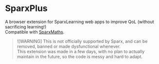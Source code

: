 # SparxPlus
A browser extension for SparxLearning web apps to improve QoL (without sacrificing learning!)  
Compatible with [SparxMaths](https://sparxmaths.com).  

> ![WARNING]
> This is not officially supported by Sparx, and can be removed, banned or made dysfunctional whenever.  
> This extension was made in a few days, with no plan to actually maintain in the future, so the code is messy and hard to adapt.